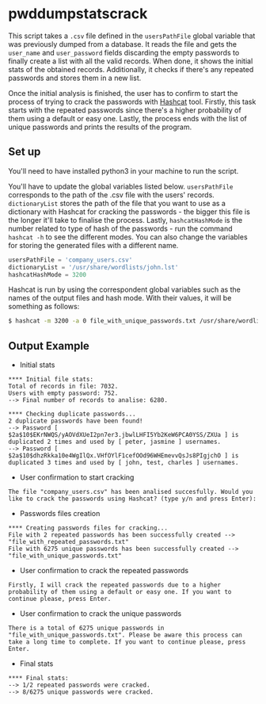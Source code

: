 # pwddumpstatscrack

This script takes a `.csv` file defined in the `usersPathFile` global variable 
that was previously dumped from a database. 
It reads the file and gets the `user_name` and `user_password` fields 
discarding the empty passwords to finally create 
a list with all the valid records. When done, it shows the initial stats 
of the obtained records. Additionally, it checks 
if there's any repeated passwords and stores them in a new list. 

Once the initial analysis is finished, the user has to confirm to start the process of 
trying to crack the passwords with [Hashcat](https://hashcat.net/hashcat0) tool. Firstly, this task starts 
with the repeated passwords since there's a higher 
probability of them using a default or easy one. Lastly, the process ends 
with the list of unique passwords and prints the
results of the program.

## Set up

You'll need to have installed python3 in your machine to run the script.

You'll have to update the global variables listed below. `usersPathFile` 
corresponds to the path of the .csv file with the users' records. 
`dictionaryList`
stores the path of the file that you want to use as a dictionary with 
Hashcat for cracking the passwords - the bigger this file is the longer 
it'll take
to finalise the process. Lastly, `hashcatHashMode` is the number related 
to type of hash of the passwords - run the command `hashcat -h` to see the 
different modes.
You can also change the variables for storing the generated files with a 
different name.
```python
usersPathFile = 'company_users.csv' 
dictionaryList = '/usr/share/wordlists/john.lst'
hashcatHashMode = 3200 
```

Hashcat is run by using the correspondent global variables such as the 
names of the output files and hash mode. With their values, it will be 
something 
as follows:
```bash
$ hashcat -m 3200 -a 0 file_with_unique_passwords.txt /usr/share/wordlists/john.lst -o cracked_unique_passwords.txt
```

## Output Example

* Initial stats

```
**** Initial file stats:
Total of records in file: 7032.
Users with empty password: 752.
--> Final number of records to analise: 6280.

**** Checking duplicate passwords...
2 duplicate passwords have been found!
--> Password [ $2a$10$EKrNWQS/yAOVdXUeI2pn7er3.jbwlLHFI5Yb2KeW6PCA0YSS/ZXUa ] is duplicated 2 times and used by [ peter, jasmine ] usernames.
--> Password [ $2a$10$dhzRkka10e4WgIlQx.VHfOYlF1cefOOd96WHEmevvQsJs8PIgjchO ] is duplicated 3 times and used by [ john, test, charles ] usernames.
```

* User confirmation to start cracking

```
The file "company_users.csv" has been analised succesfully. Would you like to crack the passwords using Hashcat? (type y/n and press Enter):
```

* Passwords files creation

```
**** Creating passwords files for cracking...
File with 2 repeated passwords has been successfully created --> "file_with_repeated_passwords.txt"
File with 6275 unique passwords has been successfully created --> "file_with_unique_passwords.txt"
```

* User confirmation to crack the repeated passwords

```
Firstly, I will crack the repeated passwords due to a higher probability of them using a default or easy one. If you want to continue please, press Enter.
```

* User confirmation to crack the unique passwords

```
There is a total of 6275 unique passwords in "file_with_unique_passwords.txt". Please be aware this process can take a long time to complete. If you want to continue please, press Enter. 
```

* Final stats

```
**** Final stats:
--> 1/2 repeated passwords were cracked.
--> 8/6275 unique passwords were cracked.
```
